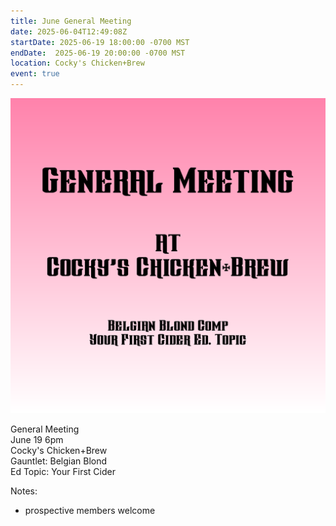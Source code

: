 ```yaml
---
title: June General Meeting
date: 2025-06-04T12:49:08Z
startDate: 2025-06-19 18:00:00 -0700 MST
endDate:  2025-06-19 20:00:00 -0700 MST
location: Cocky's Chicken+Brew
event: true
---
```


![image](event.png)
 
General Meeting  
June 19 6pm  
Cocky's Chicken+Brew  
Gauntlet: Belgian Blond  
Ed Topic: Your First Cider  
  
Notes:  
  
  * prospective members welcome  
  
